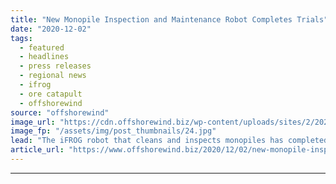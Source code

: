 ```yaml
---
title: "New Monopile Inspection and Maintenance Robot Completes Trials"
date: "2020-12-02"
tags: 
  - featured
  - headlines
  - press releases
  - regional news
  - ifrog
  - ore catapult
  - offshorewind
source: "offshorewind"
image_url: "https://cdn.offshorewind.biz/wp-content/uploads/sites/2/2020/12/02134002/New-Monopile-Inspection-and-Maintenance-Robot-Wraps-Up-Trials.jpg"
image_fp: "/assets/img/post_thumbnails/24.jpg"
lead: "The iFROG robot that cleans and inspects monopiles has completed trials at Offshore Renewable"
article_url: "https://www.offshorewind.biz/2020/12/02/new-monopile-inspection-and-maintenance-robot-completes-trials/"
---
```


---
